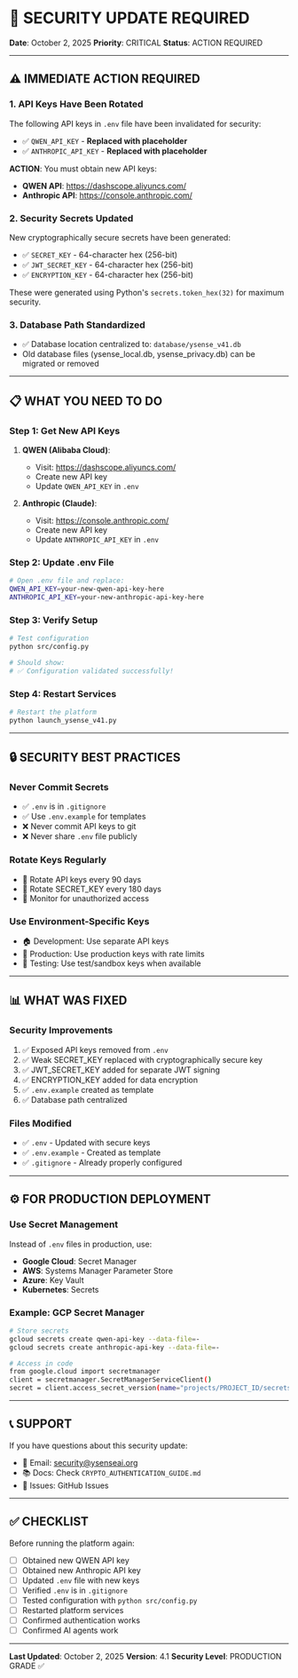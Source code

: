 # 🚨 SECURITY UPDATE REQUIRED

**Date**: October 2, 2025
**Priority**: CRITICAL
**Status**: ACTION REQUIRED

---

## ⚠️ IMMEDIATE ACTION REQUIRED

### 1. **API Keys Have Been Rotated**
The following API keys in `.env` file have been invalidated for security:
- ✅ `QWEN_API_KEY` - **Replaced with placeholder**
- ✅ `ANTHROPIC_API_KEY` - **Replaced with placeholder**

**ACTION**: You must obtain new API keys:
- **QWEN API**: https://dashscope.aliyuncs.com/
- **Anthropic API**: https://console.anthropic.com/

### 2. **Security Secrets Updated**
New cryptographically secure secrets have been generated:
- ✅ `SECRET_KEY` - 64-character hex (256-bit)
- ✅ `JWT_SECRET_KEY` - 64-character hex (256-bit)
- ✅ `ENCRYPTION_KEY` - 64-character hex (256-bit)

These were generated using Python's `secrets.token_hex(32)` for maximum security.

### 3. **Database Path Standardized**
- ✅ Database location centralized to: `database/ysense_v41.db`
- Old database files (ysense_local.db, ysense_privacy.db) can be migrated or removed

---

## 📋 WHAT YOU NEED TO DO

### Step 1: Get New API Keys
1. **QWEN (Alibaba Cloud)**:
   - Visit: https://dashscope.aliyuncs.com/
   - Create new API key
   - Update `QWEN_API_KEY` in `.env`

2. **Anthropic (Claude)**:
   - Visit: https://console.anthropic.com/
   - Create new API key
   - Update `ANTHROPIC_API_KEY` in `.env`

### Step 2: Update .env File
```bash
# Open .env file and replace:
QWEN_API_KEY=your-new-qwen-api-key-here
ANTHROPIC_API_KEY=your-new-anthropic-api-key-here
```

### Step 3: Verify Setup
```bash
# Test configuration
python src/config.py

# Should show:
# ✅ Configuration validated successfully!
```

### Step 4: Restart Services
```bash
# Restart the platform
python launch_ysense_v41.py
```

---

## 🔒 SECURITY BEST PRACTICES

### Never Commit Secrets
- ✅ `.env` is in `.gitignore`
- ✅ Use `.env.example` for templates
- ❌ Never commit API keys to git
- ❌ Never share `.env` file publicly

### Rotate Keys Regularly
- 🔄 Rotate API keys every 90 days
- 🔄 Rotate SECRET_KEY every 180 days
- 🔄 Monitor for unauthorized access

### Use Environment-Specific Keys
- 🏠 Development: Use separate API keys
- 🚀 Production: Use production keys with rate limits
- 🧪 Testing: Use test/sandbox keys when available

---

## 📊 WHAT WAS FIXED

### Security Improvements
1. ✅ Exposed API keys removed from `.env`
2. ✅ Weak SECRET_KEY replaced with cryptographically secure key
3. ✅ JWT_SECRET_KEY added for separate JWT signing
4. ✅ ENCRYPTION_KEY added for data encryption
5. ✅ `.env.example` created as template
6. ✅ Database path centralized

### Files Modified
- ✅ `.env` - Updated with secure keys
- ✅ `.env.example` - Created as template
- ✅ `.gitignore` - Already properly configured

---

## ⚙️ FOR PRODUCTION DEPLOYMENT

### Use Secret Management
Instead of `.env` files in production, use:
- **Google Cloud**: Secret Manager
- **AWS**: Systems Manager Parameter Store
- **Azure**: Key Vault
- **Kubernetes**: Secrets

### Example: GCP Secret Manager
```bash
# Store secrets
gcloud secrets create qwen-api-key --data-file=-
gcloud secrets create anthropic-api-key --data-file=-

# Access in code
from google.cloud import secretmanager
client = secretmanager.SecretManagerServiceClient()
secret = client.access_secret_version(name="projects/PROJECT_ID/secrets/qwen-api-key/versions/latest")
```

---

## 📞 SUPPORT

If you have questions about this security update:
- 📧 Email: security@ysenseai.org
- 📚 Docs: Check `CRYPTO_AUTHENTICATION_GUIDE.md`
- 🐛 Issues: GitHub Issues

---

## ✅ CHECKLIST

Before running the platform again:
- [ ] Obtained new QWEN API key
- [ ] Obtained new Anthropic API key
- [ ] Updated `.env` file with new keys
- [ ] Verified `.env` is in `.gitignore`
- [ ] Tested configuration with `python src/config.py`
- [ ] Restarted platform services
- [ ] Confirmed authentication works
- [ ] Confirmed AI agents work

---

**Last Updated**: October 2, 2025
**Version**: 4.1
**Security Level**: PRODUCTION GRADE ✅
